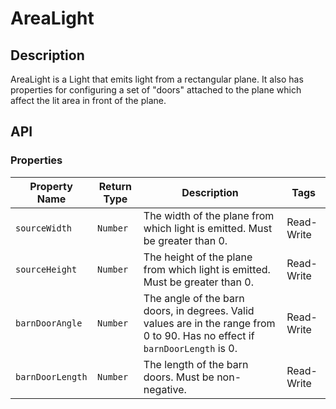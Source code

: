 # AreaLight

## Description

AreaLight is a Light that emits light from a rectangular plane. It also has properties for configuring a set of "doors" attached to the plane which affect the lit area in front of the plane.

## API

### Properties 

| Property Name | Return Type | Description | Tags |
| -------- | ----------- | ----------- | ---- |
| `sourceWidth` | `Number` | The width of the plane from which light is emitted. Must be greater than 0. | Read-Write |
| `sourceHeight` | `Number` | The height of the plane from which light is emitted. Must be greater than 0. | Read-Write |
| `barnDoorAngle` | `Number` | The angle of the barn doors, in degrees. Valid values are in the range from 0 to 90. Has no effect if `barnDoorLength` is 0. | Read-Write |
| `barnDoorLength` | `Number` | The length of the barn doors. Must be non-negative. | Read-Write |
